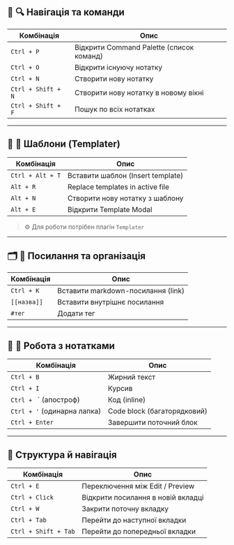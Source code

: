 ## 🧭 🔍 Навігація та команди

| Комбінація           | Опис                                        |
|----------------------|---------------------------------------------|
| `Ctrl + P`           | Відкрити Command Palette (список команд)   |
| `Ctrl + O`           | Відкрити існуючу нотатку                    |
| `Ctrl + N`           | Створити нову нотатку                       |
| `Ctrl + Shift + N`   | Створити нову нотатку в новому вікні        |
| `Ctrl + Shift + F`   | Пошук по всіх нотатках                      |

---

## 🧩 📝 Шаблони (Templater)

| Комбінація           | Опис                                        |
|----------------------|---------------------------------------------|
| `Ctrl + Alt + T`     | Вставити шаблон (Insert template)           |
| `Alt + R`            | Replace templates in active file            |
| `Alt + N`            | Створити нову нотатку з шаблону             |
| `Alt + E`            | Відкрити Template Modal                     |

> ⚙ Для роботи потрібен плагін `Templater`

---

## 🗂️ 🔗 Посилання та організація

| Комбінація           | Опис                                        |
|----------------------|---------------------------------------------|
| `Ctrl + K`           | Вставити markdown-посилання (link)          |
| `[[назва]]`          | Вставити внутрішнє посилання                |
| `#тег`               | Додати тег                                  |

---

## 🧠 🧱 Робота з нотатками

| Комбінація           | Опис                                        |
|----------------------|---------------------------------------------|
| `Ctrl + B`           | Жирний текст                                |
| `Ctrl + I`           | Курсив                                      |
| `Ctrl + ` ` (апостроф) | Код (inline)                            |
| `Ctrl + '` (одинарна лапка) | Code block (багаторядковий)       |
| `Ctrl + Enter`       | Завершити поточний блок                     |

---

## 📑 Структура й навігація

| Комбінація           | Опис                                        |
|----------------------|---------------------------------------------|
| `Ctrl + E`           | Переключення між Edit / Preview             |
| `Ctrl + Click`       | Відкрити посилання в новій вкладці          |
| `Ctrl + W`           | Закрити поточну вкладку                     |
| `Ctrl + Tab`         | Перейти до наступної вкладки                |
| `Ctrl + Shift + Tab` | Перейти до попередньої вкладки             |
